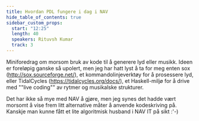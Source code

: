 ```yaml
---
title: Hvordan PDL fungere i dag i NAV
hide_table_of_contents: true
sidebar_custom_props:
  start: "12:25"
  length: 40
  speakers: Rituvsh Kumar
  track: 3
---
```




Miniforedrag om morsom bruk av kode til å generere lyd eller musikk.
Ideen er foreløpig ganske så upolert, men jeg har hatt lyst å ta for meg enten sox (http://sox.sourceforge.net/), et kommandolinjeverktøy for å prosessere lyd, eller TidalCycles (https://tidalcycles.org/docs/), et Haskell-miljø for å drive med ""live coding"" av rytmer og musikalske strukturer.

Det har ikke så mye med NAV å gjøre, men jeg synes det hadde vært morsomt å vise frem litt alternative måter å anvende kodeskriving på. Kanskje man kunne fått et lite algoritmisk husband i NAV IT på sikt :'-)